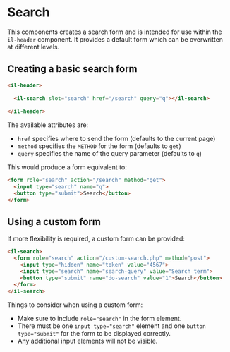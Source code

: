 # Search

This components creates a search form and is intended for use within the `il-header` component. It provides a default form which can be overwritten at different levels.

## Creating a basic search form

```html
<il-header>
  
  <il-search slot="search" href="/search" query="q"></il-search>
  
</il-header>
```

The available attributes are:

* `href` specifies where to send the form (defaults to the current page)
* `method` specifies the `METHOD` for the form (defaults to `get`)
* `query` specifies the name of the query parameter (defaults to `q`)

This would produce a form equivalent to:

```html
<form role="search" action="/search" method="get">
  <input type="search" name="q">
  <button type="submit">Search</button>
</form>
```

## Using a custom form

If more flexibility is required, a custom form can be provided:

```html
<il-search>
  <form role="search" action="/custom-search.php" method="post">
    <input type="hidden" name="token" value="4567">
    <input type="search" name="search-query" value="Search term">
    <button type="submit" name="do-search" value="1">Search</button>
  </form>
</il-search>
```

Things to consider when using a custom form:

* Make sure to include `role="search"` in the form element.
* There must be one `input type="search"` element and one `button type="submit"` for the form to be displayed correctly.
* Any additional input elements will not be visible.